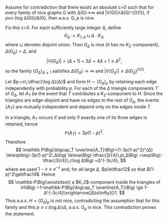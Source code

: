 Assume for contradiction that there exists an absolute c>0 such that for every family of nice graphs G with Δ(G)→∞ and |V(G)|≤Δ(G)^{O(1)}, if p≥c·(log Δ(G))/Δ(G), then a.a.s. G_p is nice.

Fix this c>0. For each sufficiently large integer Δ, define
$$
G_Δ:=K_{1,Δ}\sqcup Δ\cdot K_3,
$$
where $\sqcup$ denotes disjoint union. Then $G_Δ$ is nice (it has no $K_2$-component), $\Delta(G_Δ)=Δ$, and
$$
|V(G_Δ)|=(Δ+1)+3Δ=4Δ+1\le Δ^2,
$$
so the family $\{G_Δ\}_{Δ\ge1}$ satisfies $\Delta(G_Δ)\to\infty$ and $|V(G_Δ)|\le \Delta(G_Δ)^{O(1)}$.

Let $p:=c\,\dfrac{\log Δ}{Δ}$ and form $H\sim (G_Δ)_p$ by retaining each edge independently with probability $p$. For each of the $Δ$ triangle components $T$ of $G_Δ$, let $A_T$ be the event that $T$ contributes a $K_2$-component to $H$. Since the triangles are edge-disjoint and have no edges to the rest of $G_Δ$, the events $\{A_T\}$ are mutually independent and depend only on the edges inside $T$.

In a triangle, $A_T$ occurs if and only if exactly one of its three edges is retained, hence
$$
\mathbb P(A_T)=3p(1-p)^2.
$$
Therefore
$$
\mathbb P\Big(\bigcap_T \overline{A_T}\Big)=(1-3p(1-p)^2)^{Δ}
\le\exp\big(-3p(1-p)^2\,Δ\big)
\le\exp\Big(-\tfrac{3}{4}\,p\,Δ\Big)
=\exp\Big(-\tfrac{3}{4}\,c\log Δ\Big)
=Δ^{-3c/4},
$$
where we used $1-x\le e^{-x}$ and, for all large $Δ$, $p\le\tfrac12$ so that $(1-p)^2\ge\tfrac14$. Hence
$$
\mathbb P\Big(\exists\text{ a $K_2$-component inside the triangles of }H\Big)
=1-\mathbb P\Big(\bigcap_T \overline{A_T}\Big)
\ge 1-Δ^{-3c/4}\xrightarrow[Δ\to\infty]{}1.
$$
Thus a.a.s. $H=(G_Δ)_p$ is not nice, contradicting the assumption that for this family and this $p\ge c\,(\log Δ)/Δ$, a.a.s. $G_p$ is nice. This contradiction proves the statement.